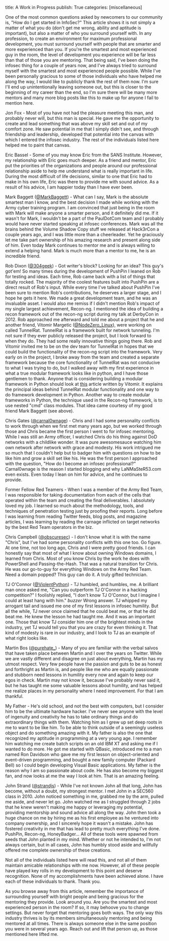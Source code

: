 title: A Work in Progress
publish: True
categories: [miscellaneous]

One of the most common questions asked by newcomers to our community is, "How do I get started in InfoSec?" This article shows it is not simply a matter of what you do (don't get me wrong, ability and aptitude is important), but also a matter of who you surround yourself with. In any profession, to create an environment for maximum professional development, you must surround yourself with people that are smarter and more experienced than you. If you're the smartest and most experienced guy in the room, the level of development you experience will be far less than that of those you are mentoring. That being said, I've been doing the infosec thing for a couple of years now, and I've always tried to surround myself with the smartest and most experienced people possible. While I've been personally gracious to some of those individuals who have helped me along the way, I would like to publicly thank the rest of them now. I'm sure I'll end up unintentionally leaving someone out, but this is closer to the beginning of my career than the end, so I'm sure there will be many more mentors and many more blog posts like this to make up for anyone I fail to mention here.

Jon Fox - Most of you have not had the pleasure meeting this man, and probably never will, but this man is special. He gave me the opportunity to create and lead something that was above my skill set and out of my comfort zone. He saw potential in me that I simply didn't see, and through friendship and leadership, developed that potential into the canvas with which I entered the infosec industry. The rest of the individuals listed here helped me to paint that canvas.

Eric Bassel - Some of you may know Eric from the SANS Institute. However, my relationship with Eric goes much deeper. As a friend and mentor, Eric put the priorities of the organizations and people around our professional relationship aside to help me understand what is really important in life. During the most difficult of life decisions, similar to one that Eric had to make in his own life, Eric was there to provide me with sound advice. As a result of his advice, I am happier today than I have ever been.

Mark Baggett ([@MarkBaggett](https://twitter.com/MarkBaggett)) - What can I say, Mark is the absolute smartest man I know, and the best decision I made while working with the Army cyber training program. I am convinced that just being in the room with Mark will make anyone a smarter person, and it definitely did me. If it wasn't for Mark, I wouldn't be a part of the PaulDotCom team and I probably would have never started speaking at infosec conferences. Mark was all the brains behind the Volume Shadow Copy stuff we released at Hack3rCon a couple years ago, and I was little more than a cheerleader. Yet he graciously let me take part ownership of his amazing research and present along side of him. Even today Mark continues to mentor me and is always willing to extend a helping hand. Mark is much more than a mentor to me, he is an incredible friend.

Rob Dixon ([@304geek](https://twitter.com/304geek)) - Got writer's block? Looking for an idea? This guy's got'em! So many times during the development of PushPin I leaned on Rob for testing and ideas. Each time, Rob came back with a list of things that totally rocked. The majority of the coolest features built into PushPin are a direct result of Rob's input. While every time I've talked about PushPin I've been sure to mention Rob's contributions, he deserves a larger stage, and I hope he gets it here. We made a great development team, and he was an invaluable asset. I would also me remiss if I didn't mention Rob's impact of my single largest achievement, Recon-ng. I mentioned the idea of building a recon framework out of the recon-ng script during my talk at DerbyCon in 2012. Rob approached me afterward and told me about a project that he and another friend, Vitomir Margetic ([@NodeZero_Linux](https://twitter.com/NodeZero_Linux)), were working on called TunnelRat. TunnelRat is a framework built for network tunneling. I'm not sure if they ever publicly released the project, but I look forward to when they do. They had some really innovative things going there. Rob and Vitomir invited me to be on the dev team for TunnelRat in hopes that we could build the functionality of the recon-ng script into the framework. Very early on in the project, I broke away from the team and created a separate framework because the core functionality of TunnelRat was not conducive to what I was trying to do, but I walked away with my first experience in what a true modular framework looks like in python, and I have those gentlemen to thank. Anyone that is considering building a modular framework in Python should look at [this](http://www.netinfinity.org/2012/07/15/bits-and-pieces-custom-python-shell.html) article written by Vitomir. It explains the principal ideas behind TunnelRat modular functionality and one way to do framework development in Python. Another way to create modular frameworks in Python, the technique used in the Recon-ng framework, is to use nested "cmd" class modules. That idea came courtesy of my good friend Mark Baggett (see above).

Chris Gates ([@carnal0wnage](https://twitter.com/carnal0wnage)) - Chris and I had some personality conflicts to work through when we first met many years ago, but we worked through those and Chris became the first person I went to for infosec mentoring. While I was still an Army officer, I watched Chris do his thing against DoD networks with a childlike wonder. It was pure awesomesauce watching him own network after network with grace and modesty. His work intrigued me so much that I couldn't help but to badger him with questions on how to be like him and grow a skill set like his. He was the first person I approached with the question, "How do I become an infosec professional?" Carnal0wnage is the reason I started blogging and why LaNMaSteR53.com even exists. Even today I lean on him for advice, and he continues to provide.

Former Fellow Red Teamers - When I was a member of the Army Red Team, I was responsible for taking documentation from each of the cells that operated within the team and creating the final deliverables. I absolutely loved my job. I learned so much about the methodology, tools, and techniques of penetration testing just by proofing their reports. Long before I was learning from reading Twitter feeds, blog posts, and magazine articles, I was learning by reading the carnage inflicted on target networks by the best Red Team operators in the biz.

Chris Campbell ([@obscuresec](https://twitter.com/obscuresec)) - I don't know what it is with the name "Chris", but I've had some personality conflicts with this one too. Go figure. At one time, not too long ago, Chris and I were pretty good friends. I can honestly say that most of what I know about owning Windows domains, I learned from Chris. Most of you know Chris by the work he does with PowerShell and Passing-the-Hash. That was a natural transition for Chris. He was our go-to-guy for everything Windows on the Army Red Team. Need a domain popped? This guy can do it. A truly gifted technician.

TJ O'Connor ([@ViolentPython](https://twitter.com/ViolentPython)) - TJ humbled, and humbles, me. A brilliant man once asked me, "Can you outperform TJ O'Connor in a hacking competition?" I foolishly replied, "I don't know TJ O'Connor, but I imagine I could at least hang with him." *buzzer* Wrong answer. TJ whipped my arrogant tail and issued me one of my first lessons in infosec humility. But all the while, TJ never once claimed that he could beat me, or that he did beat me. He knew the lesson he had taught me. And it was an important one. Those that know TJ consider him one of the brightest minds in the industry, yet TJ would tell you that you are crazy for even thinking it. That kind of modesty is rare in our industry, and I look to TJ as an example of what right looks like.

Martin Bos ([@purehate_](https://twitter.com/purehate_)) - Many of you are familiar with the verbal salvos that have taken place between Martin and I over the years on Twitter. While we are vastly different and disagree on just about everything, Martin has my utmost respect. Very few people have the passion and guts to be as honest and forthright as Martin is, and people like me who are equally passionate and stubborn need lessons in humility every now and again to keep our egos in check. Martin may not know it, because I've probably never said it, but he has taught me some valuable lessons about humility, and has helped me realize places in my personality where I need improvement. For that I am thankful.

My Father - He's old school, and not the best with computers, but I consider him to be the ultimate hardware hacker. I've never see anyone with the level of ingenuity and creativity he has to take ordinary things and do extraordinary things with them. Watching him as I grew up set deep roots in me to want to be like him. To be able to think outside of a seemingly useless object and do something amazing with it. My father is also the one that recognized my aptitude in programming at a very young age. I remember him watching me create batch scripts on an old IBM XT and asking me if I wanted to do more. He got me started with QBasic, introduced me to a man named Ron Davidson who gave me my first lesson on object-oriented and event-driven programming, and bought a new family computer (Packard Bell) so I could begin developing Visual Basic applications. My father is the reason why I am so passionate about code. He has also become my biggest fan, and now looks at me the way I look at him. That is an amazing feeling.

John Strand ([@strandjs](https://twitter.com/strandjs)) - While I've not known John all that long, John has become, without a doubt, my strongest mentor. I met John in a SEC560 class in 2010. John noticed something in me, grabbed me by the arm, pulled me aside, and never let go. John watched me as I struggled through 2 jobs that he knew weren't making me happy or leveraging my potential, providing mentorship and sound advice all along the way. John then took a huge chance on me by hiring me as his first employee as he ventured into company ownership, and I sincerely hope it wasn't a mistake. John has fostered creativity in me that has lead to pretty much everything I've done. PushPin, Recon-ng, HoneyBadger... All of these tools were spawned from seeds that John planted in my mind. Whether or not he intended to, I'm not always certain, but in all cases, John has humbly stood aside and willfully offered me complete ownership of these creations.

Not all of the individuals listed here will read this, and not all of them maintain amicable relationships with me now. However, all of these people have played key rolls in my development to this point and deserve recognition. None of my accomplishments have been achieved alone. I have each of these individuals to thank. Thank you.

As you browse away from this article, remember the importance of surrounding yourself with bright people and being gracious for the mentoring they provide. Look around you. Are you the smartest and most experienced person in the room? If so, it may behoove you to change settings. But never forget that mentoring goes both ways. The only way this industry thrives is by its members simultaneously mentoring and being mentored at all times. There is always someone else in the same position you were in several years ago. Reach out and lift that person up, as those mentioned here lifted me.

